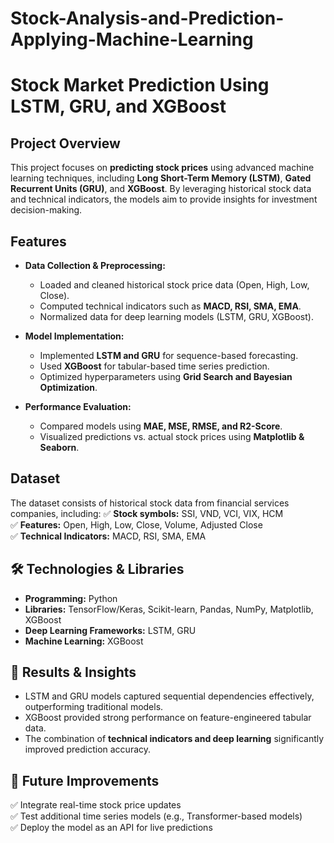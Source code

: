 # Stock-Analysis-and-Prediction-Applying-Machine-Learning
# Stock Market Prediction Using LSTM, GRU, and XGBoost

## Project Overview

This project focuses on **predicting stock prices** using advanced machine learning techniques, including **Long Short-Term Memory (LSTM)**, **Gated Recurrent Units (GRU)**, and **XGBoost**. By leveraging historical stock data and technical indicators, the models aim to provide insights for investment decision-making.

## Features
- **Data Collection & Preprocessing:**
  - Loaded and cleaned historical stock price data (Open, High, Low, Close).
  - Computed technical indicators such as **MACD, RSI, SMA, EMA**.
  - Normalized data for deep learning models (LSTM, GRU, XGBoost).

- **Model Implementation:**
  - Implemented **LSTM and GRU** for sequence-based forecasting.
  - Used **XGBoost** for tabular-based time series prediction.
  - Optimized hyperparameters using **Grid Search and Bayesian Optimization**.

- **Performance Evaluation:**
  - Compared models using **MAE, MSE, RMSE, and R2-Score**.
  - Visualized predictions vs. actual stock prices using **Matplotlib & Seaborn**.

## Dataset
The dataset consists of historical stock data from financial services companies, including:
✅ **Stock symbols:** SSI, VND, VCI, VIX, HCM  
✅ **Features:** Open, High, Low, Close, Volume, Adjusted Close  
✅ **Technical Indicators:** MACD, RSI, SMA, EMA  

## 🛠 Technologies & Libraries
- **Programming:** Python
- **Libraries:** TensorFlow/Keras, Scikit-learn, Pandas, NumPy, Matplotlib, XGBoost
- **Deep Learning Frameworks:** LSTM, GRU
- **Machine Learning:** XGBoost

## 📌 Results & Insights
- LSTM and GRU models captured sequential dependencies effectively, outperforming traditional models.
- XGBoost provided strong performance on feature-engineered tabular data.
- The combination of **technical indicators and deep learning** significantly improved prediction accuracy.

## 📜 Future Improvements
✅ Integrate real-time stock price updates  
✅ Test additional time series models (e.g., Transformer-based models)  
✅ Deploy the model as an API for live predictions  
